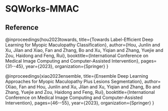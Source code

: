 # SQWorks-MMAC
## Reference
@inproceedings{hou2023towards,
  title={Towards Label-Efficient Deep Learning for Myopic Maculopathy Classification},
  author={Hou, Junlin and Xu, Jilan and Xiao, Fan and Zhang, Bo and Xu, Yiqian and Zhang, Yuejie and Zou, Haidong and Feng, Rui},
  booktitle={International Conference on Medical Image Computing and Computer-Assisted Intervention},
  pages={31--45},
  year={2023},
  organization={Springer}
}

@inproceedings{xiao2023ensemble,
  title={Ensemble Deep Learning Approaches for Myopic Maculopathy Plus Lesions Segmentation},
  author={Xiao, Fan and Hou, Junlin and Xu, Jilan and Xu, Yiqian and Zhang, Bo and Zhang, Yuejie and Zou, Haidong and Feng, Rui},
  booktitle={International Conference on Medical Image Computing and Computer-Assisted Intervention},
  pages={46--55},
  year={2023},
  organization={Springer}
}

